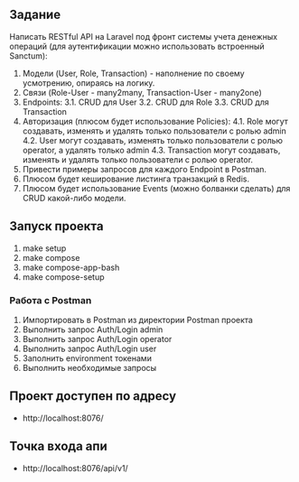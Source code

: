 ## Задание 

Написать RESTful API на Laravel под фронт системы учета денежных операций (для аутентификации можно использовать встроенный Sanctum):

1. Модели (User, Role, Transaction) - наполнение по своему усмотрению, опираясь на логику.
2. Связи (Role-User - many2many, Transaction-User - many2one)
3. Endpoints:
   3.1. CRUD для User
   3.2. CRUD для Role
   3.3. CRUD для Transaction
4. Авторизация (плюсом будет использование Policies):
   4.1. Role могут создавать, изменять и удалять только пользователи с ролью admin
   4.2. User могут создавать, изменять только пользователи с ролью operator, а удалять только admin
   4.3. Transaction могут создавать, изменять и удалять только пользователи с ролью operator.
5. Привести примеры запросов для каждого Endpoint в Postman.
6. Плюсом будет кеширование листинга транзакций в Redis.
7. Плюсом будет использование Events (можно болванки сделать) для CRUD какой-либо модели.

## Запуск проекта

1. make setup
2. make compose
3. make compose-app-bash
4. make compose-setup

### Работа с Postman

1. Импортировать в Postman из директории Postman проекта
2. Выполнить запрос Auth/Login admin
3. Выполнить запрос Auth/Login operator
4. Выполнить запрос Auth/Login user
5. Заполнить environment токенами
6. Выполнить необходимые запросы

## Проект доступен по адресу

- http://localhost:8076/

## Точка входа апи

- http://localhost:8076/api/v1/
